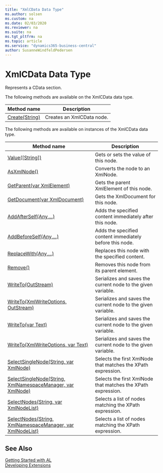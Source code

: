 ```yaml
---
title: "XmlCData Data Type"
ms.author: solsen
ms.custom: na
ms.date: 02/03/2020
ms.reviewer: na
ms.suite: na
ms.tgt_pltfrm: na
ms.topic: article
ms.service: "dynamics365-business-central"
author: SusanneWindfeldPedersen
---
```

[//]: # (START>DO_NOT_EDIT)
[//]: # (IMPORTANT:Do not edit any of the content between here and the END>DO_NOT_EDIT.)
[//]: # (Any modifications should be made in the .xml files in the ModernDev repo.)
# XmlCData Data Type
Represents a CData section.


The following methods are available on the XmlCData data type.


|Method name|Description|
|-----------|-----------|
|[Create(String)](xmlcdata-create-method.md)|Creates an XmlCData node.|

The following methods are available on instances of the XmlCData data type.

|Method name|Description|
|-----------|-----------|
|[Value([String])](xmlcdata-value-method.md)|Gets or sets the value of this node.|
|[AsXmlNode()](xmlcdata-asxmlnode-method.md)|Converts the node to an XmlNode.|
|[GetParent(var XmlElement)](xmlcdata-getparent-method.md)|Gets the parent XmlElement of this node.|
|[GetDocument(var XmlDocument)](xmlcdata-getdocument-method.md)|Gets the XmlDocument for this node.|
|[AddAfterSelf(Any,...)](xmlcdata-addafterself-method.md)|Adds the specified content immediately after this node.|
|[AddBeforeSelf(Any,...)](xmlcdata-addbeforeself-method.md)|Adds the specified content immediately before this node.|
|[ReplaceWith(Any,...)](xmlcdata-replacewith-method.md)|Replaces this node with the specified content.|
|[Remove()](xmlcdata-remove-method.md)|Removes this node from its parent element.|
|[WriteTo(OutStream)](xmlcdata-writeto-outstream-method.md)|Serializes and saves the current node to the given variable.|
|[WriteTo(XmlWriteOptions, OutStream)](xmlcdata-writeto-xmlwriteoptions-outstream-method.md)|Serializes and saves the current node to the given variable.|
|[WriteTo(var Text)](xmlcdata-writeto-text-method.md)|Serializes and saves the current node to the given variable.|
|[WriteTo(XmlWriteOptions, var Text)](xmlcdata-writeto-xmlwriteoptions-text-method.md)|Serializes and saves the current node to the given variable.|
|[SelectSingleNode(String, var XmlNode)](xmlcdata-selectsinglenode-string-xmlnode-method.md)|Selects the first XmlNode that matches the XPath expression.|
|[SelectSingleNode(String, XmlNamespaceManager, var XmlNode)](xmlcdata-selectsinglenode-string-xmlnamespacemanager-xmlnode-method.md)|Selects the first XmlNode that matches the XPath expression.|
|[SelectNodes(String, var XmlNodeList)](xmlcdata-selectnodes-string-xmlnodelist-method.md)|Selects a list of nodes matching the XPath expression.|
|[SelectNodes(String, XmlNamespaceManager, var XmlNodeList)](xmlcdata-selectnodes-string-xmlnamespacemanager-xmlnodelist-method.md)|Selects a list of nodes matching the XPath expression.|

[//]: # (IMPORTANT: END>DO_NOT_EDIT)
## See Also
[Getting Started with AL](../../devenv-get-started.md)  
[Developing Extensions](../../devenv-dev-overview.md)  